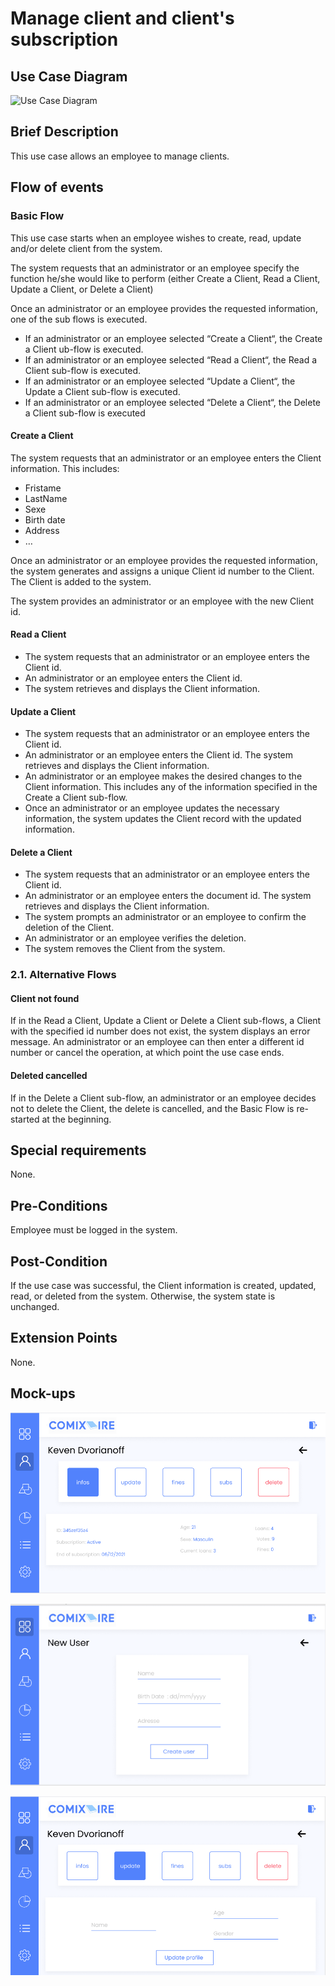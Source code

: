 # Manage client and client's subscription

## Use Case Diagram

![Use Case Diagram](./client-sub.png)

## Brief Description

This use case allows an employee to manage clients. 

## Flow of events

### Basic Flow

This use case starts when an employee wishes to create, read, update and/or delete client from the system.

The system requests that an administrator  or an employee specify the function he/she would like to perform (either Create a Client, Read a Client, Update a Client, or Delete a Client)

Once an administrator or an employee provides the requested information, one of the sub flows is executed.

* If an administrator or an employee selected “Create a Client“, the Create a Client ub-flow is executed.
* If an administrator or an employee selected “Read a Client“, the Read a Client sub-flow is executed.
* If an administrator or an employee selected “Update a Client“, the Update a Client sub-flow is executed.
* If an administrator or an employee selected “Delete a Client“, the Delete a Client sub-flow is executed

#### Create a Client

The system requests that an administrator or an employee enters the Client information. This includes:
* Fristame
* LastName
* Sexe
* Birth date
* Address
* …

Once an administrator or an employee provides the requested information, the system generates and assigns a unique Client id number to the Client. The Client is added to the system.

The system provides an administrator or an employee with the new Client id.

			
#### Read a Client

* The system requests that an administrator or an employee enters the Client id. 
* An administrator or an employee enters the Client id.  
* The system retrieves and displays the Client information.

#### Update a Client 

* The system requests that an administrator or an employee enters the Client id.
* An administrator or an employee enters the Client id.  The system retrieves and displays the Client information.
* An administrator or an employee makes the desired changes to the Client information. This includes any of the information specified in the Create a Client sub-flow.
* Once an administrator or an employee updates the necessary information, the system updates the Client record with the updated information.

#### Delete a Client

* The system requests that an administrator or an employee enters the Client id. 	
* An administrator or an employee enters the document id.  The system retrieves and displays the Client information.
* The system prompts an administrator or an employee to confirm the deletion of the Client.
* An administrator or an employee verifies the deletion.
* The system removes the Client from the system.

### 2.1. Alternative Flows

#### Client not found

If in the Read a Client, Update a Client or Delete a Client sub-flows, a Client with the specified id number does not exist, the system displays an error message. An administrator or an employee can then enter a different id number or cancel the operation, at which point the use case ends.

#### Deleted cancelled

If in the Delete a Client sub-flow, an administrator or an employee decides not to delete the Client, the delete is cancelled, and the Basic Flow is re-started at the beginning.

## Special requirements

None.

## Pre-Conditions

Employee must be logged in the system.

## Post-Condition

If the use case was successful, the Client information is created, updated, read, or deleted from the system.  Otherwise, the system state is unchanged.

## Extension Points

None.

## Mock-ups

![User profile page](./user.png)

![User client menu](./user_newuser.png)

![User client menu update](./user_update.png)

